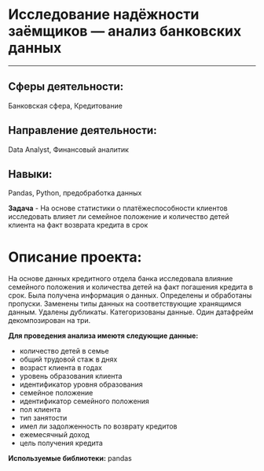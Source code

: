 # Исследование надёжности заёмщиков — анализ банковских данных	
________________
## Сферы деятельности: 
Банковская сфера, Кредитование

## Направление деятельности: 
Data Analyst, Финансовый аналитик	

## Навыки:
Pandas, Python, предобработка данных	

**Задача** - На основе статистики о платёжеспособности клиентов исследовать влияет ли семейное положение и количество детей клиента на факт возврата кредита в срок	

# Описание проекта: 
На основе данных кредитного отдела банка исследовала влияние семейного положения и количества детей на факт погашения кредита в срок. Была получена информация о данных. Определены и обработаны пропуски. Заменены типы данных на соответствующие хранящимся данным. Удалены дубликаты. Категоризованы данные. Один датафрейм декомпозирован на три.	

**Для проведения анализа имеютя следующие данные:**

- количество детей в семье
- общий трудовой стаж в днях
- возраст клиента в годах
- уровень образования клиента
- идентификатор уровня образования
- семейное положение
- идентификатор семейного положения
- пол клиента
- тип занятости
- имел ли задолженность по возврату кредитов
- ежемесячный доход
- цель получения кредита

**Используемые библиотеки:**
pandas
